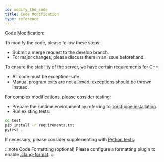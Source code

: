 ```yaml
---
id: modify_the_code
title: Code Modification
type: reference
---
```


 
Code Modification:

To modify the code, please follow these steps:
- Submit a merge request to the develop branch.
- For major changes, please discuss them in an issue beforehand.

To ensure the stability of the server, we have certain requirements for C++:
- All code must be exception-safe.
- Manual program exits are not allowed; exceptions should be thrown instead.

For complex modifications, please consider testing:
- Prepare the runtime environment by referring to [Torchpipe installation](../installation).
- Run existing tests:

```bash
cd test
pip install -r requirements.txt 
pytest .
```

If necessary, please consider supplementing with [Python tests](https://g.hz.netease.com/deploy/torchpipe/-/tree/develop/test).

:::note Code Formatting (optional)
Please configure a formatting plugin to enable [.clang-format](https://g.hz.netease.com/deploy/torchpipe/-/blob/develop/.clang-format).
:::